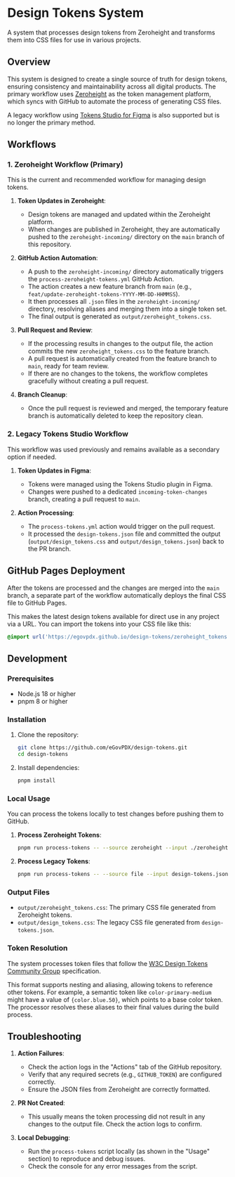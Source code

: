# Design Tokens System

A system that processes design tokens from Zeroheight and transforms them into CSS files for use in various projects.

## Overview

This system is designed to create a single source of truth for design tokens, ensuring consistency and maintainability across all digital products. The primary workflow uses [Zeroheight](https://zeroheight.com/) as the token management platform, which syncs with GitHub to automate the process of generating CSS files.

A legacy workflow using [Tokens Studio for Figma](https://tokens.studio/) is also supported but is no longer the primary method.

## Workflows

### 1. Zeroheight Workflow (Primary)

This is the current and recommended workflow for managing design tokens.

1.  **Token Updates in Zeroheight**:
    *   Design tokens are managed and updated within the Zeroheight platform.
    *   When changes are published in Zeroheight, they are automatically pushed to the `zeroheight-incoming/` directory on the `main` branch of this repository.

2.  **GitHub Action Automation**:
    *   A push to the `zeroheight-incoming/` directory automatically triggers the `process-zeroheight-tokens.yml` GitHub Action.
    *   The action creates a new feature branch from `main` (e.g., `feat/update-zeroheight-tokens-YYYY-MM-DD-HHMMSS`).
    *   It then processes all `.json` files in the `zeroheight-incoming/` directory, resolving aliases and merging them into a single token set.
    *   The final output is generated as `output/zeroheight_tokens.css`.

3.  **Pull Request and Review**:
    *   If the processing results in changes to the output file, the action commits the new `zeroheight_tokens.css` to the feature branch.
    *   A pull request is automatically created from the feature branch to `main`, ready for team review.
    *   If there are no changes to the tokens, the workflow completes gracefully without creating a pull request.

4.  **Branch Cleanup**:
    *   Once the pull request is reviewed and merged, the temporary feature branch is automatically deleted to keep the repository clean.

### 2. Legacy Tokens Studio Workflow

This workflow was used previously and remains available as a secondary option if needed.

1.  **Token Updates in Figma**:
    *   Tokens were managed using the Tokens Studio plugin in Figma.
    *   Changes were pushed to a dedicated `incoming-token-changes` branch, creating a pull request to `main`.

2.  **Action Processing**:
    *   The `process-tokens.yml` action would trigger on the pull request.
    *   It processed the `design-tokens.json` file and committed the output (`output/design_tokens.css` and `output/design_tokens.json`) back to the PR branch.

## GitHub Pages Deployment

After the tokens are processed and the changes are merged into the `main` branch, a separate part of the workflow automatically deploys the final CSS file to GitHub Pages.

This makes the latest design tokens available for direct use in any project via a URL. You can import the tokens into your CSS file like this:

```css
@import url('https://egovpdx.github.io/design-tokens/zeroheight_tokens.css');
```

## Development

### Prerequisites

- Node.js 18 or higher
- pnpm 8 or higher

### Installation

1.  Clone the repository:
    ```bash
    git clone https://github.com/eGovPDX/design-tokens.git
    cd design-tokens
    ```

2.  Install dependencies:
    ```bash
    pnpm install
    ```

### Local Usage

You can process the tokens locally to test changes before pushing them to GitHub.

1.  **Process Zeroheight Tokens**:
    ```bash
    pnpm run process-tokens -- --source zeroheight --input ./zeroheight-incoming --output ./output
    ```

2.  **Process Legacy Tokens**:
    ```bash
    pnpm run process-tokens -- --source file --input design-tokens.json --output ./output
    ```

### Output Files

-   `output/zeroheight_tokens.css`: The primary CSS file generated from Zeroheight tokens.
-   `output/design_tokens.css`: The legacy CSS file generated from `design-tokens.json`.

### Token Resolution

The system processes token files that follow the [W3C Design Tokens Community Group](https://design-tokens.github.io/community-group/format/) specification.

This format supports nesting and aliasing, allowing tokens to reference other tokens. For example, a semantic token like `color-primary-medium` might have a value of `{color.blue.50}`, which points to a base color token. The processor resolves these aliases to their final values during the build process.

## Troubleshooting

1.  **Action Failures**:
    *   Check the action logs in the "Actions" tab of the GitHub repository.
    *   Verify that any required secrets (e.g., `GITHUB_TOKEN`) are configured correctly.
    *   Ensure the JSON files from Zeroheight are correctly formatted.

2.  **PR Not Created**:
    *   This usually means the token processing did not result in any changes to the output file. Check the action logs to confirm.

3.  **Local Debugging**:
    *   Run the `process-tokens` script locally (as shown in the "Usage" section) to reproduce and debug issues.
    *   Check the console for any error messages from the script.
